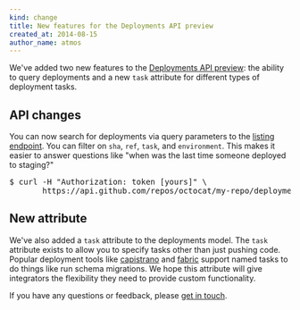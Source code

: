 ```yaml
---
kind: change
title: New features for the Deployments API preview
created_at: 2014-08-15
author_name: atmos
---
```


We've added two new features to the [Deployments API preview][deployments-preview]: the ability to query deployments and a new `task` attribute for different types of deployment tasks.

## API changes

You can now search for deployments via query parameters to the [listing endpoint][listing-endpoint]. You can filter on `sha`, `ref`, `task`, and `environment`. This makes it easier to answer questions like "when was the last time someone deployed to staging?"

<pre class="terminal">
$ curl -H "Authorization: token [yours]" \
       https://api.github.com/repos/octocat/my-repo/deployments?environment=staging
</pre>

## New attribute

We've also added a `task` attribute to the deployments model. The `task` attribute exists to allow you to specify tasks other than just pushing code. Popular deployment tools like [capistrano][capistrano] and [fabric][fabric] support named tasks to do things like run schema migrations. We hope this attribute will give integrators the flexibility they need to provide custom functionality.

If you have any questions or feedback, please [get in touch][contact].

[contact]: https://github.com/contact?form[subject]=Deployments+API
[deployments-preview]: https://developer.github.com/changes/2014-01-09-preview-the-new-deployments-api/
[listing-endpoint]: https://developer.github.com/v3/repos/deployments/#list-deployments
[fabric]: http://www.fabfile.org/
[capistrano]: http://capistranorb.com/
